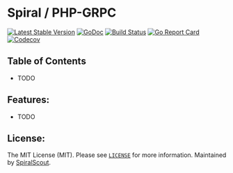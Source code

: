 Spiral / PHP-GRPC
=================================
[![Latest Stable Version](https://poser.pugx.org/spiral/grpc/version)](https://packagist.org/packages/spiral/grpc)
[![GoDoc](https://godoc.org/github.com/spiral/php-grpc?status.svg)](https://godoc.org/github.com/spiral/php-grpc)
[![Build Status](https://travis-ci.org/spiral/php-grpc.svg?branch=master)](https://travis-ci.org/spiral/php-grpc)
[![Go Report Card](https://goreportcard.com/badge/github.com/spiral/php-grpc)](https://goreportcard.com/report/github.com/spiral/php-grpc)
[![Codecov](https://codecov.io/gh/spiral/php-grpc/branch/master/graph/badge.svg)](https://codecov.io/gh/spiral/php-grpc/)

Table of Contents 
-----------------
- TODO

Features:
--------
- TODO

License:
--------
The MIT License (MIT). Please see [`LICENSE`](./LICENSE) for more information. Maintained by [SpiralScout](https://spiralscout.com).
